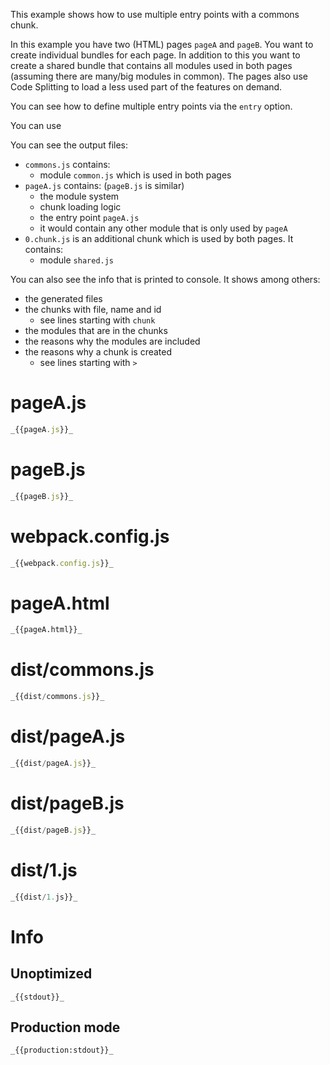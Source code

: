 This example shows how to use multiple entry points with a commons chunk.

In this example you have two (HTML) pages `pageA` and `pageB`. You want to create individual bundles for each page. In addition to this you want to create a shared bundle that contains all modules used in both pages (assuming there are many/big modules in common). The pages also use Code Splitting to load a less used part of the features on demand.

You can see how to define multiple entry points via the `entry` option.

You can use

You can see the output files:

- `commons.js` contains:
  - module `common.js` which is used in both pages
- `pageA.js` contains: (`pageB.js` is similar)
  - the module system
  - chunk loading logic
  - the entry point `pageA.js`
  - it would contain any other module that is only used by `pageA`
- `0.chunk.js` is an additional chunk which is used by both pages. It contains:
  - module `shared.js`

You can also see the info that is printed to console. It shows among others:

- the generated files
- the chunks with file, name and id
  - see lines starting with `chunk`
- the modules that are in the chunks
- the reasons why the modules are included
- the reasons why a chunk is created
  - see lines starting with `>`

# pageA.js

```javascript
_{{pageA.js}}_
```

# pageB.js

```javascript
_{{pageB.js}}_
```

# webpack.config.js

```javascript
_{{webpack.config.js}}_
```

# pageA.html

```html
_{{pageA.html}}_
```

# dist/commons.js

```javascript
_{{dist/commons.js}}_
```

# dist/pageA.js

```javascript
_{{dist/pageA.js}}_
```

# dist/pageB.js

```javascript
_{{dist/pageB.js}}_
```

# dist/1.js

```javascript
_{{dist/1.js}}_
```

# Info

## Unoptimized

```
_{{stdout}}_
```

## Production mode

```
_{{production:stdout}}_
```

